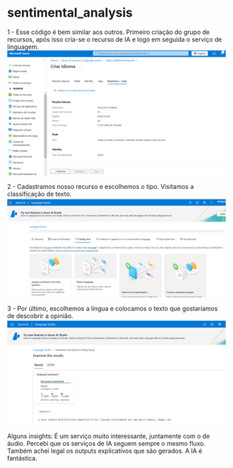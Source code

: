 # sentimental_analysis

1 - Esse código é bem similar aos outros. Primeiro criação do grupo de recursos, após isso cria-se o recurso de IA e logo em seguida o serviço de linguagem. ![primeira_imagem](1.png)

2 - Cadastramos nosso recurso e escolhemos o tipo. Visitamos a classificação de texto. ![segunda_imagem](2.png)

3 - Por último, escolhemos a língua e colocamos o texto que gostaríamos de descobrir a opinião. ![ultima_imagem](3.png)

Alguns insights: É um serviço muito interessante, juntamente com o de áudio. Percebi que os serviços de IA seguem sempre o mesmo fluxo. Também achei legal os outputs explicativos que são gerados. A IA é fantástica. 




